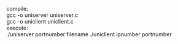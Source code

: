 compile:   
gcc -o uniserver uniserver.c  
gcc -o uniclient uniclient.c  
execute:   
./uniserver portnumber filename 
./uniclient ipnumber portnumber 
